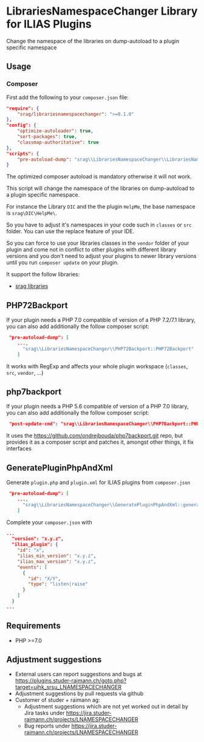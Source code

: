 # LibrariesNamespaceChanger Library for ILIAS Plugins

Change the namespace of the libraries on dump-autoload to a plugin specific namespace

## Usage

### Composer
First add the following to your `composer.json` file:
```json
"require": {
    "srag/librariesnamespacechanger": ">=0.1.0"
},
"config": {
    "optimize-autoloader": true,
    "sort-packages": true,
    "classmap-authoritative": true
},
"scripts": {
    "pre-autoload-dump": "srag\\LibrariesNamespaceChanger\\LibrariesNamespaceChanger::rewriteLibrariesNamespaces"
}
```

The optimized composer autoload is mandatory otherwise it will not work.

This script will change the namespace of the libraries on dump-autoload to a plugin specific namespace.

For instance the Library `DIC` and the the plugin `HelpMe`, the base namespace is `srag\DIC\HelpMe\`.

So you have to adjust it's namespaces in your code such in `classes` or `src` folder. You can use the replace feature of your IDE.

So you can force to use your libraries classes in the `vendor` folder of your plugin and come not in conflict to other plugins with different library versions and you don't need to adjust your plugins to newer library versions until you run `composer update` on your plugin.

It support the follow libraries:
* [srag libraries](https://packagist.org/packages/srag)

## PHP72Backport
If your plugin needs a PHP 7.0 compatible of version of a PHP 7.2/7.1 library, you can also add additionally the follow composer script:
```json
 "pre-autoload-dump": [
    ...,
      "srag\\LibrariesNamespaceChanger\\PHP72Backport::PHP72Backport"
    ]
```

It works with RegExp and affects your whole plugin workspace (`classes`, `src`, `vendor`, ...)

## php7backport
If your plugin needs a PHP 5.6 compatible of version of a PHP 7.0 library, you can also add additionally the follow composer script:
```json
 "post-update-cmd": "srag\\LibrariesNamespaceChanger\\PHP7Backport::PHP7Backport"
```

It uses the https://github.com/ondrejbouda/php7backport.git repo, but provides it as a composer script and patches it, amongst other things, it fix interfaces

## GeneratePluginPhpAndXml
Generate `plugin.php` and `plugin.xml` for ILIAS plugins from `composer.json`
```json
 "pre-autoload-dump": [
    ...,
      "srag\\LibrariesNamespaceChanger\\GeneratePluginPhpAndXml::generatePluginPhpAndXml"
    ]
```

Complete your `composer.json` with
```json
...
  "version": "x.y.z",
  "ilias_plugin": {
    "id": "x",
    "ilias_min_version": "x.y.z",
    "ilias_max_version": "x.y.z",
    "events": [
      {
        "id": "X/Y",
        "type": "listen|raise"
      }
    ]
  }
...
```

## Requirements
* PHP >=7.0

## Adjustment suggestions
* External users can report suggestions and bugs at https://plugins.studer-raimann.ch/goto.php?target=uihk_srsu_LNAMESPACECHANGER
* Adjustment suggestions by pull requests via github
* Customer of studer + raimann ag: 
	* Adjustment suggestions which are not yet worked out in detail by Jira tasks under https://jira.studer-raimann.ch/projects/LNAMESPACECHANGER
	* Bug reports under https://jira.studer-raimann.ch/projects/LNAMESPACECHANGER
